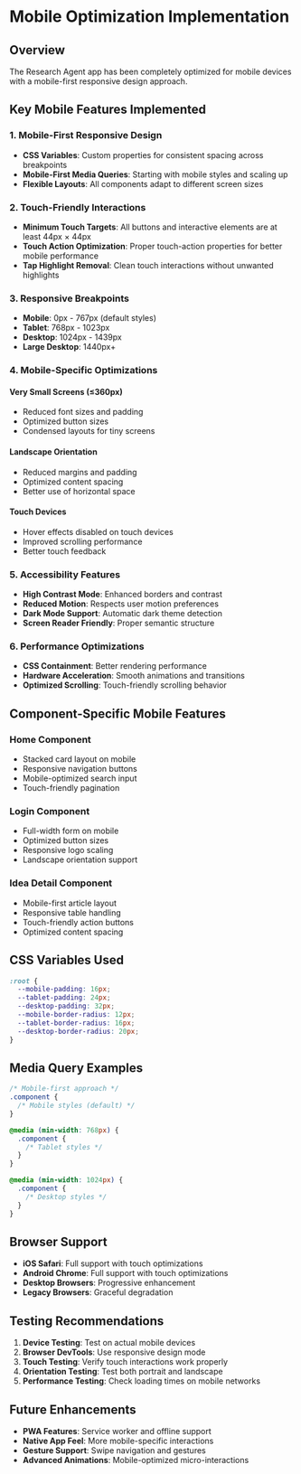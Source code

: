 # Mobile Optimization Implementation

## Overview
The Research Agent app has been completely optimized for mobile devices with a mobile-first responsive design approach.

## Key Mobile Features Implemented

### 1. Mobile-First Responsive Design
- **CSS Variables**: Custom properties for consistent spacing across breakpoints
- **Mobile-First Media Queries**: Starting with mobile styles and scaling up
- **Flexible Layouts**: All components adapt to different screen sizes

### 2. Touch-Friendly Interactions
- **Minimum Touch Targets**: All buttons and interactive elements are at least 44px × 44px
- **Touch Action Optimization**: Proper touch-action properties for better mobile performance
- **Tap Highlight Removal**: Clean touch interactions without unwanted highlights

### 3. Responsive Breakpoints
- **Mobile**: 0px - 767px (default styles)
- **Tablet**: 768px - 1023px
- **Desktop**: 1024px - 1439px
- **Large Desktop**: 1440px+

### 4. Mobile-Specific Optimizations

#### Very Small Screens (≤360px)
- Reduced font sizes and padding
- Optimized button sizes
- Condensed layouts for tiny screens

#### Landscape Orientation
- Reduced margins and padding
- Optimized content spacing
- Better use of horizontal space

#### Touch Devices
- Hover effects disabled on touch devices
- Improved scrolling performance
- Better touch feedback

### 5. Accessibility Features
- **High Contrast Mode**: Enhanced borders and contrast
- **Reduced Motion**: Respects user motion preferences
- **Dark Mode Support**: Automatic dark theme detection
- **Screen Reader Friendly**: Proper semantic structure

### 6. Performance Optimizations
- **CSS Containment**: Better rendering performance
- **Hardware Acceleration**: Smooth animations and transitions
- **Optimized Scrolling**: Touch-friendly scrolling behavior

## Component-Specific Mobile Features

### Home Component
- Stacked card layout on mobile
- Responsive navigation buttons
- Mobile-optimized search input
- Touch-friendly pagination

### Login Component
- Full-width form on mobile
- Optimized button sizes
- Responsive logo scaling
- Landscape orientation support

### Idea Detail Component
- Mobile-first article layout
- Responsive table handling
- Touch-friendly action buttons
- Optimized content spacing

## CSS Variables Used
```css
:root {
  --mobile-padding: 16px;
  --tablet-padding: 24px;
  --desktop-padding: 32px;
  --mobile-border-radius: 12px;
  --tablet-border-radius: 16px;
  --desktop-border-radius: 20px;
}
```

## Media Query Examples
```css
/* Mobile-first approach */
.component {
  /* Mobile styles (default) */
}

@media (min-width: 768px) {
  .component {
    /* Tablet styles */
  }
}

@media (min-width: 1024px) {
  .component {
    /* Desktop styles */
  }
}
```

## Browser Support
- **iOS Safari**: Full support with touch optimizations
- **Android Chrome**: Full support with touch optimizations
- **Desktop Browsers**: Progressive enhancement
- **Legacy Browsers**: Graceful degradation

## Testing Recommendations
1. **Device Testing**: Test on actual mobile devices
2. **Browser DevTools**: Use responsive design mode
3. **Touch Testing**: Verify touch interactions work properly
4. **Orientation Testing**: Test both portrait and landscape
5. **Performance Testing**: Check loading times on mobile networks

## Future Enhancements
- **PWA Features**: Service worker and offline support
- **Native App Feel**: More mobile-specific interactions
- **Gesture Support**: Swipe navigation and gestures
- **Advanced Animations**: Mobile-optimized micro-interactions
